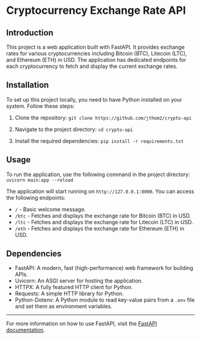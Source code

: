 # Cryptocurrency Exchange Rate API

## Introduction
This project is a web application built with FastAPI. It provides exchange rates for various cryptocurrencies including Bitcoin (BTC), Litecoin (LTC), and Ethereum (ETH) in USD. The application has dedicated endpoints for each cryptocurrency to fetch and display the current exchange rates.

## Installation
To set up this project locally, you need to have Python installed on your system. Follow these steps:

1. Clone the repository:
    `git clone https://github.com/jthom2/crypto-api`

2. Navigate to the project directory:
    `cd crypto-api`

3. Install the required dependencies:
    `pip install -r requirements.txt`

## Usage
To run the application, use the following command in the project directory:
    `uvicorn main:app --reload`
    
The application will start running on `http://127.0.0.1:8000`. You can access the following endpoints:
- `/` - Basic welcome message.
- `/btc` - Fetches and displays the exchange rate for Bitcoin (BTC) in USD.
- `/ltc` - Fetches and displays the exchange rate for Litecoin (LTC) in USD.
- `/eth` - Fetches and displays the exchange rate for Ethereum (ETH) in USD.

## Dependencies
- FastAPI: A modern, fast (high-performance) web framework for building APIs.
- Uvicorn: An ASGI server for hosting the application.
- HTTPX: A fully featured HTTP client for Python.
- Requests: A simple HTTP library for Python.
- Python-Dotenv: A Python module to read key-value pairs from a `.env` file and set them as environment variables.

---

For more information on how to use FastAPI, visit the [FastAPI documentation](https://fastapi.tiangolo.com/).
